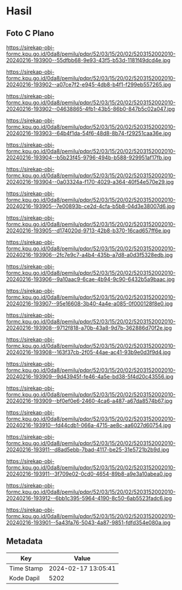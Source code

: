 # Hasil

## Foto C Plano

https://sirekap-obj-formc.kpu.go.id/0da8/pemilu/pdpr/52/03/15/20/02/5203152002010-20240216-193900--55dfbb68-9e93-43f5-b53d-1181f49dcd4e.jpg

https://sirekap-obj-formc.kpu.go.id/0da8/pemilu/pdpr/52/03/15/20/02/5203152002010-20240216-193902--a07ce7f2-e945-4db8-b4f1-f299eb557265.jpg

https://sirekap-obj-formc.kpu.go.id/0da8/pemilu/pdpr/52/03/15/20/02/5203152002010-20240216-193902--04638865-4fb1-43b5-86b0-847b5c02a047.jpg

https://sirekap-obj-formc.kpu.go.id/0da8/pemilu/pdpr/52/03/15/20/02/5203152002010-20240216-193903--64b4f1da-54f6-48d8-8b74-f29251caa36e.jpg

https://sirekap-obj-formc.kpu.go.id/0da8/pemilu/pdpr/52/03/15/20/02/5203152002010-20240216-193904--b5b23f45-9796-494b-b588-929951af17fb.jpg

https://sirekap-obj-formc.kpu.go.id/0da8/pemilu/pdpr/52/03/15/20/02/5203152002010-20240216-193904--0a03324a-f170-4029-a364-40f54e570e29.jpg

https://sirekap-obj-formc.kpu.go.id/0da8/pemilu/pdpr/52/03/15/20/02/5203152002010-20240216-193905--7e00893b-ce2d-4cfa-b5b8-04d3e38007d6.jpg

https://sirekap-obj-formc.kpu.go.id/0da8/pemilu/pdpr/52/03/15/20/02/5203152002010-20240216-193905--d174020d-9713-42b8-b370-16cad657ff6e.jpg

https://sirekap-obj-formc.kpu.go.id/0da8/pemilu/pdpr/52/03/15/20/02/5203152002010-20240216-193906--2fc7e9c7-a4b4-435b-a7d8-a0d3f5328edb.jpg

https://sirekap-obj-formc.kpu.go.id/0da8/pemilu/pdpr/52/03/15/20/02/5203152002010-20240216-193906--9a10aac9-6cae-4b94-9c90-6432b5a9baac.jpg

https://sirekap-obj-formc.kpu.go.id/0da8/pemilu/pdpr/52/03/15/20/02/5203152002010-20240216-193907--95e16608-3b40-4a4e-a085-0f000128f8e0.jpg

https://sirekap-obj-formc.kpu.go.id/0da8/pemilu/pdpr/52/03/15/20/02/5203152002010-20240216-193908--9712f818-a70b-43a8-9d7b-362886d70f2e.jpg

https://sirekap-obj-formc.kpu.go.id/0da8/pemilu/pdpr/52/03/15/20/02/5203152002010-20240216-193908--163f37cb-2f05-44ae-ac41-93b9e0d3f9d4.jpg

https://sirekap-obj-formc.kpu.go.id/0da8/pemilu/pdpr/52/03/15/20/02/5203152002010-20240216-193909--9d43945f-fe46-4a5e-bd38-5f4d20c43556.jpg

https://sirekap-obj-formc.kpu.go.id/0da8/pemilu/pdpr/52/03/15/20/02/5203152002010-20240216-193909--bf0ef0e6-2460-4ca6-a487-a67da8574b67.jpg

https://sirekap-obj-formc.kpu.go.id/0da8/pemilu/pdpr/52/03/15/20/02/5203152002010-20240216-193910--fd44cdb1-066a-4715-ae8c-aa6027d60754.jpg

https://sirekap-obj-formc.kpu.go.id/0da8/pemilu/pdpr/52/03/15/20/02/5203152002010-20240216-193911--d8ad5ebb-7bad-4117-be25-31e5721b2b9d.jpg

https://sirekap-obj-formc.kpu.go.id/0da8/pemilu/pdpr/52/03/15/20/02/5203152002010-20240216-193911--3f709e02-0cd0-4654-89b8-a9e3a10abea0.jpg

https://sirekap-obj-formc.kpu.go.id/0da8/pemilu/pdpr/52/03/15/20/02/5203152002010-20240216-193912--6bb1c395-5964-4190-8c50-6ab5523fadc6.jpg

https://sirekap-obj-formc.kpu.go.id/0da8/pemilu/pdpr/52/03/15/20/02/5203152002010-20240216-193901--5a43fa76-5043-4a87-9851-fdfd354e080a.jpg


## Metadata

| Key        | Value               |
| ---------- | ------------------- |
| Time Stamp | 2024-02-17 13:05:41 |
| Kode Dapil | 5202                |



